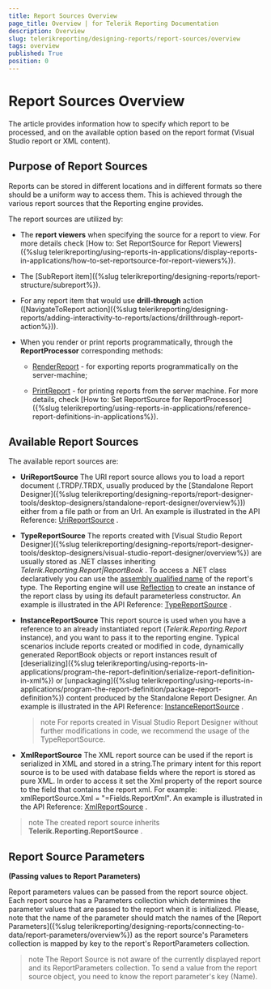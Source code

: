 ```yaml
---
title: Report Sources Overview
page_title: Overview | for Telerik Reporting Documentation
description: Overview
slug: telerikreporting/designing-reports/report-sources/overview
tags: overview
published: True
position: 0
---
```


# Report Sources Overview



The article provides information how to specify which report to be processed, and on the available option based on        the report format (Visual Studio report or XML content). 

## Purpose of Report Sources

Reports can be stored in different locations and in different formats so there should be a uniform way to           access them. This is achieved through the various report sources that the Reporting engine provides.         

The report sources are utilized by:

* The __report viewers__  when specifying the source for a report to view. For more details check                [How to: Set ReportSource for Report Viewers]({%slug telerikreporting/using-reports-in-applications/display-reports-in-applications/how-to-set-reportsource-for-report-viewers%}).             

* The [SubReport item]({%slug telerikreporting/designing-reports/report-structure/subreport%}).             

* For any report item that would use __drill-through__  action               ([NavigateToReport action]({%slug telerikreporting/designing-reports/adding-interactivity-to-reports/actions/drillthrough-report-action%})).             

* When you render or print reports programmatically, through the __ReportProcessor__                 corresponding methods:             

   +  [RenderReport](/reporting/api/Telerik.Reporting.Processing.ReportProcessor#Telerik_Reporting_Processing_ReportProcessor_RenderReport_System_String_Telerik_Reporting_ReportSource_System_Collections_Hashtable_)                    - for exporting reports programmatically on the server-machine;                 

   +  [PrintReport](/reporting/api/Telerik.Reporting.Processing.ReportProcessor#Telerik_Reporting_Processing_ReportProcessor_PrintReport_Telerik_Reporting_ReportSource_System_Drawing_Printing_PrinterSettings_)                    - for printing reports from the server machine.                 For more details, check [How to: Set ReportSource for ReportProcessor]({%slug telerikreporting/using-reports-in-applications/reference-report-definitions-in-applications%}).             

## Available Report Sources

The available report sources are:

* __UriReportSource__ The URI report source allows you to load a report document (.TRDP/.TRDX,               usually produced by the [Standalone Report Designer]({%slug telerikreporting/designing-reports/report-designer-tools/desktop-designers/standalone-report-designer/overview%})) either from a file path or from an Url.             An example is illustrated in the API Reference:  [UriReportSource](/reporting/api/Telerik.Reporting.UriReportSource) .             

* __TypeReportSource__ The reports created with [Visual Studio Report Designer]({%slug telerikreporting/designing-reports/report-designer-tools/desktop-designers/visual-studio-report-designer/overview%}) are usually stored as .NET classes inheriting               *Telerik.Reporting.Report|ReportBook* .               To access a .NET class declaratively you can use the  [assembly qualified name](http://msdn.microsoft.com/en-us/library/30wyt9tk)  of the report's type. The Reporting engine will use  [Reflection](https://msdn.microsoft.com/en-us/library/ms173183(v=vs.110).aspx)  to create an instance of the report class by using its default parameterless constructor.             An example is illustrated in the API Reference:  [TypeReportSource](/reporting/api/Telerik.Reporting.TypeReportSource) .             

* __InstanceReportSource__ This report source is used when you have a reference to an already instantiated report (*Telerik.Reporting.Report*  instance),               and you want to pass it to the reporting engine. Typical scenarios include reports created or modified in code, dynamically generated ReportBook objects               or report instances result of [deserializing]({%slug telerikreporting/using-reports-in-applications/program-the-report-definition/serialize-report-definition-in-xml%})               or [unpackaging]({%slug telerikreporting/using-reports-in-applications/program-the-report-definition/package-report-definition%}) content produced by the Standalone Report Designer.             An example is illustrated in the API Reference:  [InstanceReportSource](/reporting/api/Telerik.Reporting.InstanceReportSource) .             

   >note For reports created in Visual Studio Report Designer without further modifications in code, we recommend the usage of the TypeReportSource.

* __XmlReportSource__ The XML report source can be used if the report is serialized in XML and stored in a string.The primary intent for this report source is to be used with database fields where the report is stored as               pure XML. In order to access it set the Xml property of the report source to the field that contains the               report xml. For example: xmlReportSource.Xml = "=Fields.ReportXml".             An example is illustrated in the API Reference:  [XmlReportSource](/reporting/api/Telerik.Reporting.XmlReportSource) .             

>note The created report source inherits  __Telerik.Reporting.ReportSource__ .           


## Report Source Parameters

__(Passing values to Report Parameters)__ 

Report parameters values can be passed from the report source object. Each report source has a Parameters collection           which determines the parameter values that are passed to the report when it is initialized. Please, note that the name of the parameter           should match the names of the [Report Parameters]({%slug telerikreporting/designing-reports/connecting-to-data/report-parameters/overview%})           as the report source's Parameters collection is mapped by key to the report's ReportParameters collection.         

>note The Report Source is not aware of the currently displayed report and its ReportParameters collection.             To send a value from the report source object, you need to know the report parameter's key (Name).           

